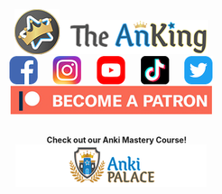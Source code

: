 <center><div style="vertical-align:middle;"><a href="https://www.ankingmed.com"><img src="https://raw.githubusercontent.com/AnKingMed/My-images/master/AnKing/AnKingSmall.png?raw=true"></a><a href="https://www.ankingmed.com"><img src="https://raw.githubusercontent.com/AnKingMed/My-images/master/AnKing/TheAnKing.png?raw=true"></a></div></center>

<center><a href="https://www.facebook.com/ankingmed"><img src="https://raw.githubusercontent.com/AnKingMed/My-images/master/Social/FB.png?raw=true"></a>
&nbsp;&nbsp;&nbsp;&nbsp;&nbsp;&nbsp;<a href="https://www.instagram.com/ankingmed"><img src="https://raw.githubusercontent.com/AnKingMed/My-images/master/Social/Instagram.png?raw=true"></a>
&nbsp;&nbsp;&nbsp;&nbsp;&nbsp;&nbsp;<a href="https://www.youtube.com/theanking"><img src="https://raw.githubusercontent.com/AnKingMed/My-images/master/Social/YT.png?raw=true"></a>
&nbsp;&nbsp;&nbsp;&nbsp;&nbsp;&nbsp;<a href="https://www.tiktok.com/@ankingmed"><img src="https://raw.githubusercontent.com/AnKingMed/My-images/master/Social/TikTok.png?raw=true"></a>
&nbsp;&nbsp;&nbsp;&nbsp;&nbsp;&nbsp;<a href="https://www.twitter.com/ankingmed"><img src="https://raw.githubusercontent.com/AnKingMed/My-images/master/Social/Twitter.png?raw=true"></a></center>

<div><center><a href="https://www.patreon.com/ankingmed"><img src="https://raw.githubusercontent.com/AnKingMed/My-images/master/AnKing/Patreon.jpg?raw=true"></a></center></div>



<div><center><br><br><b>&nbsp;&nbsp;&nbsp;&nbsp;&nbsp;&nbsp;Check out our Anki Mastery Course!</b></center></div>
<div><center><a href="https://courses.ankipalace.com"><img src="https://raw.githubusercontent.com/AnKingMed/My-images/master/AnKing/AnkiPalace.png?raw=true"></a></center></div>


